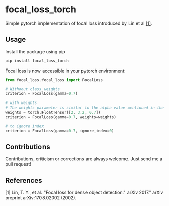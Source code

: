 # focal_loss_torch
Simple pytorch implementation of focal loss introduced by Lin et al [[1]](#1).

## Usage
Install the package using pip
```bash
pip install focal_loss_torch
```

Focal loss is now accessible in your pytorch environment:
```python
from focal_loss.focal_loss import FocalLoss

# Withoout class weights
criterion = FocalLoss(gamma=0.7)

# with weights 
# The weights parameter is similar to the alpha value mentioned in the paper
weights = torch.FloatTensor([2, 3.2, 0.7])
criterion = FocalLoss(gamma=0.7, weights=weights)

# to ignore index 
criterion = FocalLoss(gamma=0.7, ignore_index=0)
```

## Contributions
Contributions, criticism or corrections are always welcome. 
Just send me a pull request!

## References 
<a id="1">[1]</a> 
Lin, T. Y., et al.
"Focal loss for dense object detection."
arXiv 2017." arXiv preprint arXiv:1708.02002 (2002).
